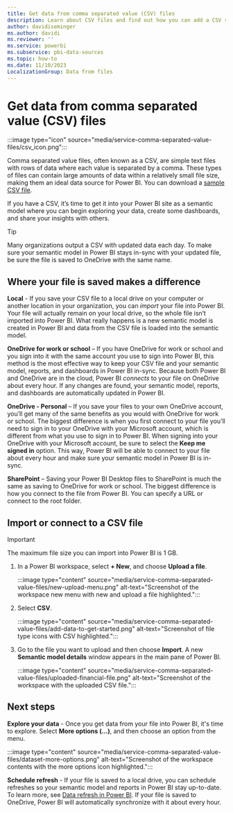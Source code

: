 ```yaml
---
title: Get data from comma separated value (CSV) files
description: Learn about CSV files and find out how you can add a CSV semantic model to a workspace in the Power BI service.
author: davidiseminger
ms.author: davidi
ms.reviewer: ''
ms.service: powerbi
ms.subservice: pbi-data-sources
ms.topic: how-to
ms.date: 11/10/2023
LocalizationGroup: Data from files
---
```

# Get data from comma separated value (CSV) files

:::image type="icon" source="media/service-comma-separated-value-files/csv_icon.png":::

Comma separated value files, often known as a CSV, are simple text files with rows of data where each value is separated by a comma. These types of files can contain large amounts of data within a relatively small file size, making them an ideal data source for Power BI. You can download a [sample CSV file](https://go.microsoft.com/fwlink/?LinkID=619356).

If you have a CSV, it’s time to get it into your Power BI site as a semantic model where you can begin exploring your data, create some dashboards, and share your insights with others.

>[!TIP]
>Many organizations output a CSV with updated data each day. To make sure your semantic model in Power BI stays in-sync with your updated file, be sure the file is saved to OneDrive with the same name.

## Where your file is saved makes a difference

**Local** - If you save your CSV file to a local drive on your computer or another location in your organization, you can *import* your file into Power BI. Your file will actually remain on your local drive, so the whole file isn’t imported into Power BI. What really happens is a new semantic model is created in Power BI and data from the CSV file is loaded into the semantic model.

**OneDrive for work or school** – If you have OneDrive for work or school and you sign into it with the same account you use to sign into Power BI, this method is the most effective way to keep your CSV file and your semantic model, reports, and dashboards in Power BI in-sync. Because both Power BI and OneDrive are in the cloud, Power BI *connects* to your file on OneDrive about every hour. If any changes are found, your semantic model, reports, and dashboards are automatically updated in Power BI.

**OneDrive - Personal** – If you save your files to your own OneDrive account, you’ll get many of the same benefits as you would with OneDrive for work or school. The biggest difference is when you first connect to your file you’ll need to sign in to your OneDrive with your Microsoft account, which is different from what you use to sign in to Power BI. When signing into your OneDrive with your Microsoft account, be sure to select the **Keep me signed in** option. This way, Power BI will be able to connect to your file about every hour and make sure your semantic model in Power BI is in-sync.

**SharePoint** – Saving your Power BI Desktop files to SharePoint is much the same as saving to OneDrive for work or school. The biggest difference is how you connect to the file from Power BI. You can specify a URL or connect to the root folder.

## Import or connect to a CSV file

>[!IMPORTANT]
>The maximum file size you can import into Power BI is 1 GB.

1. In a Power BI workspace, select **+ New**, and choose **Upload a file**.

   :::image type="content" source="media/service-comma-separated-value-files/new-upload-menu.png" alt-text="Screenshot of the workspace new menu with new and upload a file highlighted.":::

2. Select **CSV**.

   :::image type="content" source="media/service-comma-separated-value-files/add-data-to-get-started.png" alt-text="Screenshot of file type icons with CSV highlighted.":::

3. Go to the file you want to upload and then choose **Import**. A new **Semantic model details** window appears in the main pane of Power BI.

   :::image type="content" source="media/service-comma-separated-value-files/uploaded-financial-file.png" alt-text="Screenshot of the workspace with the uploaded CSV file.":::

## Next steps

**Explore your data** - Once you get data from your file into Power BI, it's time to explore. Select **More options (...)**, and then choose an option from the menu.

:::image type="content" source="media/service-comma-separated-value-files/dataset-more-options.png" alt-text="Screenshot of the workspace contents with the more options icon highlighted.":::

**Schedule refresh** - If your file is saved to a local drive, you can schedule refreshes so your semantic model and reports in Power BI stay up-to-date. To learn more, see [Data refresh in Power BI](refresh-data.md). If your file is saved to OneDrive, Power BI will automatically synchronize with it about every hour.


